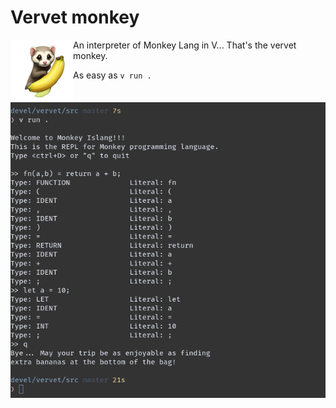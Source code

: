 # Vervet monkey

<img align="left" width="100" height="100" src="https://github.com/gthvn1/vervet/blob/master/images/ferret-and-banana.png">

An interpreter of Monkey Lang in V... That's the vervet monkey.

As easy as `v run .`

<img align="center" src="https://github.com/gthvn1/vervet/blob/master/images/repl.png">

